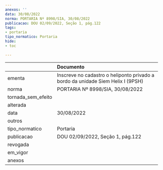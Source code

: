 ```yaml
---
anexos: ''
data: 30/08/2022
norma: PORTARIA Nº 8998/SIA, 30/08/2022
publicacao: DOU 02/09/2022, Seção 1, pág.122
tags:
- portaria
tipo_normatico: Portaria
hide: 
- toc 
 
---
```


|                    | Documento                                                                       |
|:-------------------|:--------------------------------------------------------------------------------|
| ementa             | Inscreve no cadastro o heliponto privado a bordo da unidade Siem Helix I (9PSH) |
| norma              | PORTARIA Nº 8998/SIA, 30/08/2022                                                |
| tornada_sem_efeito |                                                                                 |
| alterada           |                                                                                 |
| data               | 30/08/2022                                                                      |
| outros             |                                                                                 |
| tipo_normatico     | Portaria                                                                        |
| publicacao         | DOU 02/09/2022, Seção 1, pág.122                                                |
| revogada           |                                                                                 |
| em_vigor           |                                                                                 |
| anexos             |                                                                                 |